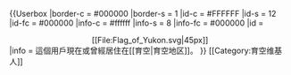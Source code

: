 {{Userbox
  |border-c = #000000
  |border-s = 1
  |id-c     = #FFFFFF
  |id-s     = 12
  |id-fc    = #000000
  |info-c   = #ffffff
  |info-s   = 8
  |info-fc  = #000000
  |id       = <center>[[File:Flag_of_Yukon.svg‎|45px]]</center>
  |info     = 這個用戶現在或曾經居住在[[育空|育空地区]]。
}}
<includeonly>[[Category:育空维基人]]</includeonly>